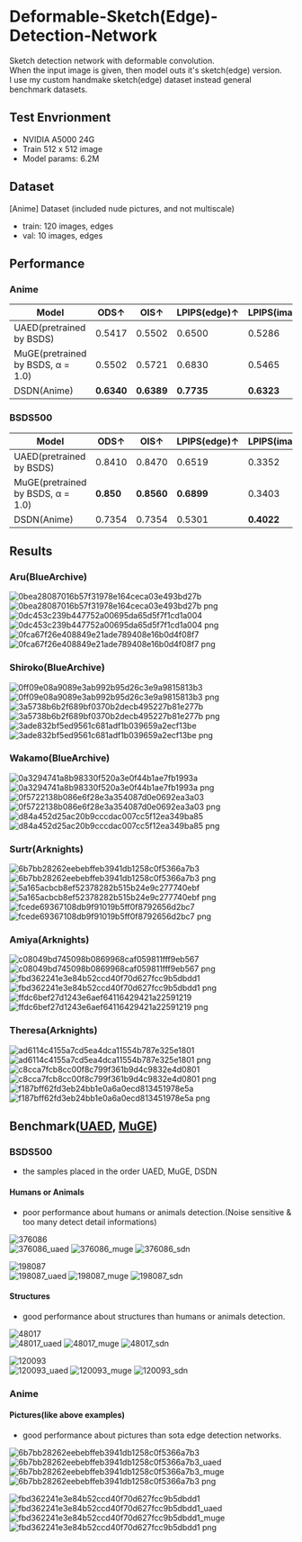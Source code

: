 # Deformable-Sketch(Edge)-Detection-Network
Sketch detection network with deformable convolution.  
When the input image is given, then model outs it's sketch(edge) version.  
I use my custom handmake sketch(edge) dataset instead general benchmark datasets.  

## Test Envrionment  
- NVIDIA A5000 24G
- Train 512 x 512 image
- Model params: 6.2M

## Dataset  
[Anime] Dataset (included nude pictures, and not multiscale)  
- train: 120 images, edges  
- val: 10 images, edges  

## Performance  

### Anime
|Model|ODS↑|OIS↑|LPIPS(edge)↑|LPIPS(image)↑|
|------|---|---|---|---|
|UAED(pretrained by BSDS)|0.5417|0.5502|0.6500|0.5286|
|MuGE(pretrained by BSDS, α = 1.0)|0.5502|0.5721|0.6830|0.5465|
|DSDN(Anime)|**0.6340**|**0.6389**|**0.7735**|**0.6323**|


### BSDS500  
|Model|ODS↑|OIS↑|LPIPS(edge)↑|LPIPS(image)↑|
|------|---|---|---|---|
|UAED(pretrained by BSDS)|0.8410|0.8470|0.6519|0.3352|
|MuGE(pretrained by BSDS, α = 1.0)|**0.850**|**0.8560**|**0.6899**|0.3403|
|DSDN(Anime)|0.7354|0.7354|0.5301|**0.4022**|
  
## Results  
### Aru(BlueArchive)    
![0bea28087016b57f31978e164ceca03e493bd27b](https://github.com/user-attachments/assets/9d054eef-6cb1-4f49-b6b2-7dd99a208cc8)
![0bea28087016b57f31978e164ceca03e493bd27b png](https://github.com/user-attachments/assets/979aa8d0-c7cb-43c7-a74d-87320af50bab)  
![0dc453c239b447752a00695da65d5f7f1cd1a004](https://github.com/user-attachments/assets/f23c3595-288c-49db-8677-b93f5c29310a)
![0dc453c239b447752a00695da65d5f7f1cd1a004 png](https://github.com/user-attachments/assets/c3535d5f-d1f5-4ead-944b-17987caa5232)  
![0fca67f26e408849e21ade789408e16b0d4f08f7](https://github.com/user-attachments/assets/eeb7c98a-f9c9-46ca-a5ba-e055d2157d73)
![0fca67f26e408849e21ade789408e16b0d4f08f7 png](https://github.com/user-attachments/assets/99dbf33e-6c0b-41bc-9b61-3f0dd9e3768b)  
  
### Shiroko(BlueArchive)  
![0ff09e08a9089e3ab992b95d26c3e9a9815813b3](https://github.com/user-attachments/assets/78f57b6d-5ae7-484f-904d-03e4b9b41b8d)
![0ff09e08a9089e3ab992b95d26c3e9a9815813b3 png](https://github.com/user-attachments/assets/7167b935-4a8c-4a96-9cef-5d610f1ff12c)  
![3a5738b6b2f689bf0370b2decb495227b81e277b](https://github.com/user-attachments/assets/45b77471-2519-45d8-92b2-afd9ab3e983c)
![3a5738b6b2f689bf0370b2decb495227b81e277b png](https://github.com/user-attachments/assets/167403ec-5382-4a0f-8d5c-8a7f826de86f)  
![3ade832bf5ed9561c681adf1b039659a2ecf13be](https://github.com/user-attachments/assets/269bdb24-ba8a-4735-acf0-e0b7034890b2)
![3ade832bf5ed9561c681adf1b039659a2ecf13be png](https://github.com/user-attachments/assets/5658c75c-4f1a-4b99-9f31-6b79d6557e04)  
  
### Wakamo(BlueArchive)  
![0a3294741a8b98330f520a3e0f44b1ae7fb1993a](https://github.com/user-attachments/assets/59a9d70f-cc6e-4777-9df2-ccebbed14be6)
![0a3294741a8b98330f520a3e0f44b1ae7fb1993a png](https://github.com/user-attachments/assets/0bb2658f-f82a-4956-a51a-f6d3df2fbc0d)  
![0f5722138b086e6f28e3a354087d0e0692ea3a03](https://github.com/user-attachments/assets/5cf815ee-ecf9-4b97-8fa9-76955c29bbd3)
![0f5722138b086e6f28e3a354087d0e0692ea3a03 png](https://github.com/user-attachments/assets/500c32b9-8178-4d65-aabf-2d924ac058dc)  
![d84a452d25ac20b9cccdac007cc5f12ea349ba85](https://github.com/user-attachments/assets/c64bfbb0-d791-4684-8deb-02e665f8ff5c)
![d84a452d25ac20b9cccdac007cc5f12ea349ba85 png](https://github.com/user-attachments/assets/231dbc25-2ee9-48b0-a88d-e479c322ce62)  
  
### Surtr(Arknights)   
![6b7bb28262eebebffeb3941db1258c0f5366a7b3](https://github.com/user-attachments/assets/76957745-744d-4071-ab93-7d77d7077127)
![6b7bb28262eebebffeb3941db1258c0f5366a7b3 png](https://github.com/user-attachments/assets/b5252b6c-0651-4f0d-b98e-f96ce5d6fb2c)  
![5a165acbcb8ef52378282b515b24e9c277740ebf](https://github.com/user-attachments/assets/1f4e42c4-d726-449c-a60e-fcec7d04ef77)
![5a165acbcb8ef52378282b515b24e9c277740ebf png](https://github.com/user-attachments/assets/c258ecf7-7407-497c-b368-c788097a0099)  
![fcede69367108db9f91019b5ff0f8792656d2bc7](https://github.com/user-attachments/assets/2d9a84ce-20b9-4182-96da-f3e3253c0618)
![fcede69367108db9f91019b5ff0f8792656d2bc7 png](https://github.com/user-attachments/assets/6f67c64b-af10-4efd-84ad-c7c2c6ef5126)  
    
### Amiya(Arknights)    
![c08049bd745098b0869968caf059811fff9eb567](https://github.com/user-attachments/assets/0ba35a66-8409-4c63-ad31-d82a887168ae)
![c08049bd745098b0869968caf059811fff9eb567 png](https://github.com/user-attachments/assets/b24eb798-d771-4bfa-999c-71bff0b1a354)   
![fbd362241e3e84b52ccd40f70d627fcc9b5dbdd1](https://github.com/user-attachments/assets/9abe97ea-14f9-49fe-bb5e-3d73f5a38db5)
![fbd362241e3e84b52ccd40f70d627fcc9b5dbdd1 png](https://github.com/user-attachments/assets/c6936ede-0c1c-4ff7-b460-b01f68427599)   
![ffdc6bef27d1243e6aef64116429421a22591219](https://github.com/user-attachments/assets/f9c36442-0359-46ab-887b-00b116f27536)
![ffdc6bef27d1243e6aef64116429421a22591219 png](https://github.com/user-attachments/assets/cbe0d2e2-b89c-4105-8abd-309bbc21f00f)   
  
### Theresa(Arknights)  
![ad6114c4155a7cd5ea4dca11554b787e325e1801](https://github.com/user-attachments/assets/33de9448-f037-4377-9126-bf31f715ab21)
![ad6114c4155a7cd5ea4dca11554b787e325e1801 png](https://github.com/user-attachments/assets/aad67450-e316-45d6-9560-1de53ff6ad3d)  
![c8cca7fcb8cc00f8c799f361b9d4c9832e4d0801](https://github.com/user-attachments/assets/75a69996-0633-44b6-b666-5f04ed95cf6f)
![c8cca7fcb8cc00f8c799f361b9d4c9832e4d0801 png](https://github.com/user-attachments/assets/52cf63eb-4043-493e-a2d9-9cd481e8016c)  
![f187bff62fd3eb24bb1e0a6a0ecd813451978e5a](https://github.com/user-attachments/assets/36116512-a86c-47bf-814a-3b3cb43335d0)
![f187bff62fd3eb24bb1e0a6a0ecd813451978e5a png](https://github.com/user-attachments/assets/cd3693ae-5e06-4c14-9b81-01505ce87193)  
  
## Benchmark([UAED](https://github.com/ZhouCX117/UAED_MuGE), [MuGE](https://github.com/ZhouCX117/UAED_MuGE))  
### BSDS500
- the samples placed in the order UAED, MuGE, DSDN
  
#### Humans or Animals  
- poor performance about humans or animals detection.(Noise sensitive & too many detect detail informations)
  
![376086](https://github.com/user-attachments/assets/ed7ec510-cc8d-4361-8974-90d2452b1593)  
![376086_uaed](https://github.com/user-attachments/assets/b99e3abc-206b-45a4-abc4-648a9be1c621)
![376086_muge](https://github.com/user-attachments/assets/2e3c2079-4f05-4c09-a29c-80fd575df80a)
![376086_sdn](https://github.com/user-attachments/assets/e9360d86-defc-41a9-b28c-8bf90c729510)
  
![198087](https://github.com/user-attachments/assets/163b9ebf-c316-4364-b687-46dd2a198b19)  
![198087_uaed](https://github.com/user-attachments/assets/8c6b69b5-1b2e-48a0-a7c2-4eaf12eb2283)
![198087_muge](https://github.com/user-attachments/assets/3d025bb1-8410-4315-b8d6-75862b2aba6a)
![198087_sdn](https://github.com/user-attachments/assets/116afba2-0057-4b0e-ba31-8cc5f4131e9a)  
  
#### Structures  
- good performance about structures than humans or animals detection.  
  
![48017](https://github.com/user-attachments/assets/c78ee709-d24a-48c1-9c2d-078e31dab9e0)  
![48017_uaed](https://github.com/user-attachments/assets/40f155f7-a002-4261-8ae4-c70a12d6f609)
![48017_muge](https://github.com/user-attachments/assets/91dd3181-7682-4b9c-b681-5516f08877da)
![48017_sdn](https://github.com/user-attachments/assets/38209f15-3365-4770-bc16-b701ac274867)  

![120093](https://github.com/user-attachments/assets/0ac08153-2dcb-4482-a555-9b929c9da8ab)  
![120093_uaed](https://github.com/user-attachments/assets/44a3e80c-481d-4b4a-bef2-d7aae96d51ab)
![120093_muge](https://github.com/user-attachments/assets/9d28099f-e7b0-4fb7-be87-562625de1abf)
![120093_sdn](https://github.com/user-attachments/assets/0a5a3d08-3426-4daa-91e4-2e0ef1eef289)  

### Anime   
#### Pictures(like above examples)  
- good performance about pictures than sota edge detection networks.
  
![6b7bb28262eebebffeb3941db1258c0f5366a7b3](https://github.com/user-attachments/assets/3faf75b7-00a6-449d-adfb-a3f2fe0a215d)  
![6b7bb28262eebebffeb3941db1258c0f5366a7b3_uaed](https://github.com/user-attachments/assets/09399a9c-1d35-4950-8091-16f787abfa7c)
![6b7bb28262eebebffeb3941db1258c0f5366a7b3_muge](https://github.com/user-attachments/assets/13ecf6a3-4464-4370-bc15-58fa9b3aa922)
![6b7bb28262eebebffeb3941db1258c0f5366a7b3 png](https://github.com/user-attachments/assets/8f3d6b53-765d-41ed-bb9f-8240c1e51b3c)  

![fbd362241e3e84b52ccd40f70d627fcc9b5dbdd1](https://github.com/user-attachments/assets/50f5a5ca-dece-4a9e-a56e-c94c21d5d1e3)  
![fbd362241e3e84b52ccd40f70d627fcc9b5dbdd1_uaed](https://github.com/user-attachments/assets/faa993bd-c180-4ee4-8fe4-ce9f69e8a8d6)
![fbd362241e3e84b52ccd40f70d627fcc9b5dbdd1_muge](https://github.com/user-attachments/assets/2b395dca-7304-49e9-8c60-6223effb3a34)
![fbd362241e3e84b52ccd40f70d627fcc9b5dbdd1 png](https://github.com/user-attachments/assets/d4122b59-323f-4899-b12b-01dce34f7ce1)  
  



  




